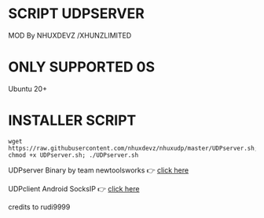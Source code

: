 # SCRIPT UDPSERVER 

MOD By NHUXDEVZ /XHUNZLIMITED

# ONLY SUPPORTED 0S

Ubuntu 20+

# INSTALLER SCRIPT
```
wget https://raw.githubusercontent.com/nhuxdevz/nhuxudp/master/UDPserver.sh; chmod +x UDPserver.sh; ./UDPserver.sh
```
UDPserver Binary by team newtoolsworks :point_right: [click here](https://bitbucket.org/iopmx/udprequestserver/src/master/)

UDPclient Android SocksIP :point_right: [click here](https://play.google.com/store/apps/details?id=com.newtoolsworks.sockstunnel)

credits to rudi9999